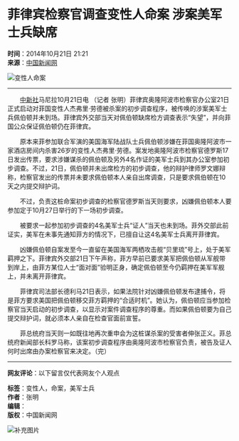 # 菲律宾检察官调查变性人命案 涉案美军士兵缺席

**时间**：2014年10月21日 21:21  
**来源**：[中国新闻网](http://www.chinanews.com/)  

![变性人命案](http://www.chinanews.com/fileftp/2020/03/2020-03-11/U194P4T47D46410F978DT20200311093349.jpg)

---

　　[中新社](http://www.chinanews.com/)马尼拉10月21日电 （记者 张明）菲律宾奥隆阿波市检察官办公室21日正式启动对菲国变性人杰弗里·劳德被杀案的初步调查程序，被传唤的涉案美军士兵佩伯顿并未到场。菲律宾外交部当天对佩伯顿缺席检方调查表示“失望”，并向菲国公众保证佩伯顿仍在菲律宾。

　　原本来菲参加联合军演的美国海军陆战队士兵佩伯顿涉嫌在菲国奥隆阿波市一家酒店房间内杀害26岁的变性人杰弗里·劳德。案发地奥隆阿波市检察官德罗斯17日发出传票，要求涉嫌谋杀的佩伯顿及另外4名作证的美军士兵到其办公室参加初步调查。不过，21日，佩伯顿并未出席检方的初步调查，他的辩护律师罗文娜辩称，检察官发出的传票并未要求佩伯顿本人亲自出席调查，只是要求佩伯顿在10天之内提交辩护词。

　　不过，负责这桩命案初步调查的检察官德罗斯当天则要求，凶嫌佩伯顿本人要参加定于10月27日举行的下一场初步调查。

　　被要求一起参加初步调查的4名美军士兵“证人”当天也未到场。菲外交部此前证实，美军在未事先通知菲方的情况下，已擅自让这4名美军士兵离开菲律宾。

　　凶嫌佩伯顿自案发至今一直留在美国海军两栖攻击舰“贝里琉”号上，处于美军羁押之下。菲律宾外交部21日下午声称，菲方早前已要求美军把佩伯顿从军舰带到岸上，由菲方某位人士“面对面”验明正身，确定佩伯顿至今仍羁押在美军军舰上，并未离开菲律宾。

　　菲律宾司法部长德利马21日表示，如果法院针对凶嫌佩伯顿发布逮捕令，将是菲方要求美国把佩伯顿移交菲方羁押的“合适时机”。她认为，佩伯顿应当参加检察官当天启动的初步调查，以显示对案件调查程序的尊重。而如果佩伯顿要为自己提交辩护词，就必须本人亲自在检查官面前宣誓。

　　菲总统府当天则一如既往地再次重申会为这桩谋杀案的受害者伸张正义。菲总统府新闻部长科罗马称，该案初步调查程序由奥隆阿波市检察官负责，被告及证人何时出席由办案检察官来决定。（完）

---

**网友评论**：以下留言仅代表网友个人观点

**标签**：变性人，命案，美军士兵  
**作者**：张明  
**编辑**：  
**版权**：中国新闻网  

![补充图片](http://www.chinanews.com/fileftp/2020/03/2020-03-11/U194P4T47D46410F977DT20200311083723.jpg)